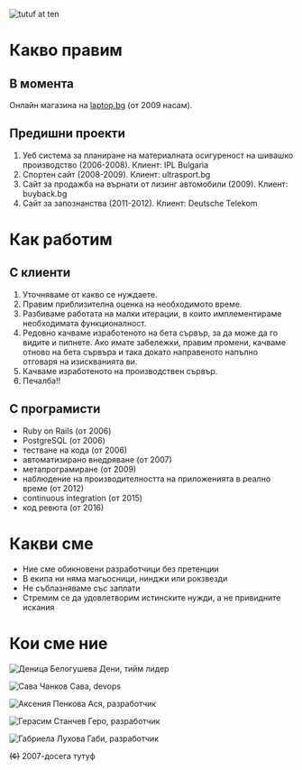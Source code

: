 ![tutuf at ten](https://media.giphy.com/media/3o8dFtMAykf5Edr2hy/giphy.gif)

# Какво правим

## В момента 
Онлайн магазина на [laptop.bg](http://laptop.bg) (от 2009 насам). 

## Предишни проекти
1. Уеб система за планиране на материалната осигуреност на шивашко производство (2006-2008). Клиент: IPL Bulgaria
2. Спортен сайт (2008-2009). Клиент: ultrasport.bg
3. Сайт за продажба на върнати от лизинг автомобили (2009). Клиент: buyback.bg
4. Сайт за запознанства (2011-2012). Клиент: Deutsche Telekom

# Как работим

## С клиенти
1. Уточняваме от какво се нуждаете. 
1. Правим приблизителна оценка на необходимото време. 
1. Разбиваме работата на малки итерации, в които имплементираме необходимата функционалност. 
1. Редовно качваме изработеното на бета сървър, за да може да го видите и пипнете. Ако имате забележки, правим промени, качваме отново на бета сървъра и така докато направеното напълно отговаря на изискванията ви.
1. Качваме изработеното на производствен сървър.
1. Печалба!!

## С програмисти
* Ruby on Rails (от 2006)
* PostgreSQL (от 2006)
* тестване на кода (от 2006)
* автоматизирано внедряване (от 2007)
* метапрограмиране (от 2009)
* наблюдение на производителността на приложенията в реално време (от 2012)
* continuous integration (от 2015)
* код ревюта (от 2016)

# Какви сме
* Ние сме обикновени разработчици без претенции
* В екипа ни няма магьосници, нинджи или рокзвезди 
* Не съблазняваме със заплати
* Стремим се да удовлетворим истинските нужди, а не привидните искания

# Кои сме ние
![Деница Белогушева](https://www.gravatar.com/avatar/eaca6fc2d7ec41f687fbefed1c3bd2ab?rating=PG&size=140)
Дени, тийм лидер

![Сава Чанков](https://www.gravatar.com/avatar/f847a3ac8a83aac981beeeee0e66fa69?rating=PG&size=140)
Сава, devops

![Аксения Пенкова](https://www.gravatar.com/avatar/1a85cac501b50899c68982f0c1700f4d?rating=PG&size=140)
Ася, разработчик

![Герасим Станчев](https://www.gravatar.com/avatar/262402dac56bca9646caa2a9c8dcc6c5?rating=PG&size=140)
Геро, разработчик

![Габриела Лухова](https://www.gravatar.com/avatar/fe520bd26bf0c4edbf3dc3205dbb5d14?rating=PG&size=140)
Габи, разработчик

<!--![tutuf foreva](https://pbs.twimg.com/profile_images/793585723995807745/41tCv4x5_bigger.jpg)-->

~~(¢)~~ 2007-досега тутуф

